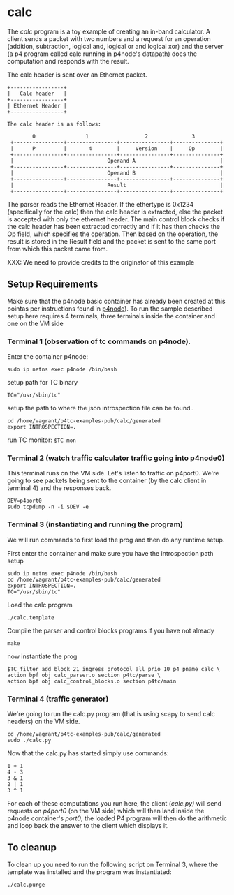 # calc

The *calc* program is a toy example of creating an in-band calculator. A client sends  a packet with two numbers and a request for an operation (addition, subtraction, logical and, logical or and logical xor) and the server (a p4 program called calc running in p4node's datapath) does the computation and responds with the result.

The calc header is sent over an Ethernet packet.

```
+-----------------+
|   Calc header   |
+-----------------+
| Ethernet Header |
+-----------------+

The calc header is as follows:

        0                1                  2              3
 +----------------+----------------+----------------+---------------+
 |      P         |       4        |     Version    |     Op        |
 +----------------+----------------+----------------+---------------+
 |                              Operand A                           |
 +----------------+----------------+----------------+---------------+
 |                              Operand B                           |
 +----------------+----------------+----------------+---------------+
 |                              Result                              |
 +----------------+----------------+----------------+---------------+
```

The parser reads the Ethernet Header. If the ethertype is 0x1234 (specifically for the calc) then the calc header is extracted, else the packet is accepted with only the ethernet header. The main control block checks if the calc header has been extracted correctly and if it has then checks the Op field, which specifies the operation. Then based on the operation, the result is stored in the Result field and the packet is sent to the same port from which this packet came from.

XXX: We need to provide credits to the originator of this example

## Setup Requirements

Make sure that the p4node basic container has already been created at this pointas per instructions found in [p4node](https://github.com/p4tc-dev/p4tc-examples-pub.git)). To run the sample described setup here requires 4 terminals, three terminals inside the container and one on the VM side

### Terminal 1 (observation of tc commands on p4node).

Enter the container p4node:

`sudo ip netns exec p4node /bin/bash`

setup path for TC binary

`TC="/usr/sbin/tc"`

setup the path to where the json introspection file can be found..
```
cd /home/vagrant/p4tc-examples-pub/calc/generated
export INTROSPECTION=.
```
run TC monitor:
`$TC mon`

### Terminal 2 (watch traffic calculator traffic going into p4node0)

This terminal runs on the VM side.
Let's listen to traffic on p4port0. We're going to see packets being sent to the container (by the calc client in terminal 4) and the responses back.

```
DEV=p4port0
sudo tcpdump -n -i $DEV -e
```

### Terminal 3 (instantiating and running the program)

We will run commands to first load the prog and then do any runtime setup.

First enter the container and make sure you have the introspection path setup

```
sudo ip netns exec p4node /bin/bash
cd /home/vagrant/p4tc-examples-pub/calc/generated
export INTROSPECTION=.
TC="/usr/sbin/tc"
```

Load the calc program

`./calc.template`


Compile the parser and control blocks programs if you have not already

`make`

now instantiate the prog

```
$TC filter add block 21 ingress protocol all prio 10 p4 pname calc \
action bpf obj calc_parser.o section p4tc/parse \
action bpf obj calc_control_blocks.o section p4tc/main
```

### Terminal 4 (traffic generator)

We're going to run the calc.py program (that is using scapy to send calc headers) on the VM side.

```
cd /home/vagrant/p4tc-examples-pub/calc/generated
sudo ./calc.py
```

Now that the calc.py has started simply use commands:
```
1 + 1
4 - 3
3 & 1
2 | 1
3 ^ 1
```

For each of these computations you run here, the client (*calc.py)* will send requests on *p4port0* (on the VM side) which will then land inside the p4node container's *port0*; the loaded P4 program will then do the arithmetic and loop back the answer to the client which displays it.

To cleanup
----------
To clean up you need to run the following script on Terminal 3, where the template was installed and the program was instantiated:

`./calc.purge`

